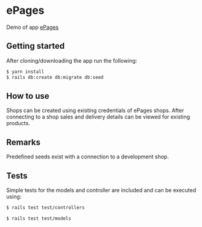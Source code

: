 # ePages
Demo of app [ePages](https://epages-challenge.herokuapp.com/)

## Getting started

After cloning/downloading the app run the following:

```bash
$ yarn install
$ rails db:create db:migrate db:seed
```
## How to use

Shops can be created using existing credentials of ePages shops. After connecting to a shop sales and delivery details can be viewed for existing products.

## Remarks

Predefined seeds exist with a connection to a development shop.

## Tests

Simple tests for the models and controller are included and can be executed using:

```bash
$ rails test test/controllers
```

```bash
$ rails test test/models
```
